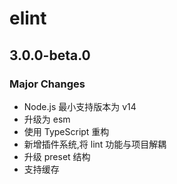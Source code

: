 # elint

## 3.0.0-beta.0

### Major Changes

- Node.js 最小支持版本为 v14
- 升级为 esm
- 使用 TypeScript 重构
- 新增插件系统,将 lint 功能与项目解耦
- 升级 preset 结构
- 支持缓存
